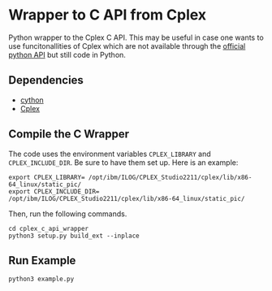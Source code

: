 # Wrapper to C API from Cplex 

Python wrapper to the Cplex C API. This may be useful in case one wants to use
funcitonallities of Cplex which are not available through the [official python
API](https://www.ibm.com/docs/en/icos/22.1.1?topic=tutorials-python-tutorial)
but still code in Python.  

## Dependencies

- [cython](https://cython.readthedocs.io/en/latest/src/quickstart/install.html)
- [Cplex](https://www.ibm.com/products/ilog-cplex-optimization-studio)

## Compile the C Wrapper

The code uses the environment variables `CPLEX_LIBRARY` and `CPLEX_INCLUDE_DIR`. 
Be sure to have them set up. Here is an example:

```
export CPLEX_LIBRARY= /opt/ibm/ILOG/CPLEX_Studio2211/cplex/lib/x86-64_linux/static_pic/
export CPLEX_INCLUDE_DIR= /opt/ibm/ILOG/CPLEX_Studio2211/cplex/lib/x86-64_linux/static_pic/
```

Then, run the following commands.

```
cd cplex_c_api_wrapper
python3 setup.py build_ext --inplace
```

## Run Example

```
python3 example.py
```

